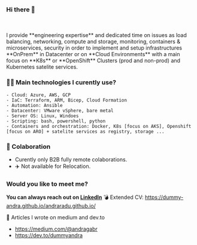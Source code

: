 ### Hi there 👋


<br>
<br>
I provide **engineering expertise** and dedicated time on issues as load balancing, networking, compute and storage, monitoring, containers & microservices, security in order to implement and setup infrastructures **OnPrem** in Datacenter or on **Cloud Environments** with a main focus on **K8s** or **OpenShift** Clusters (prod and non-prod) and Kubernetes satelite services.


### 👨‍💻 **Main technologies I curently use?**
 
    - Cloud: Azure, AWS, GCP
    - IaC: Terraform, ARM, Bicep, Cloud Formation
    - Automation: Ansible
    - Datacenter: VMware vSphere, bare metal
    - Server OS: Linux, Windoes
    - Scripting: bash, powershell, python
    - Containers and orchestration: Docker, K8s [focus on AKS], Openshift [focus on ARO] + satelite services as registry, storage ...
    

### 🏢 Colaboration

- Curently only B2B fully remote colaborations.
- ✈️ Not available for Relocation.


### Would you like to **meet me**? 

**You can always reach out on [LinkedIn](https://www.linkedin.com/in/raduandra/)**
💣 Extended CV: https://dummy-andra.github.io/andraradu.github.io/

📝 Articles I wrote on medium and dev.to
- https://medium.com/@andragabr
- https://dev.to/dummyandra
